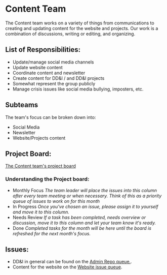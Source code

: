 # Content Team

The Content team works on a variety of things from communications to creating and updating content for the website and projects. Our work is a combination of discussions, writing or editing, and organizing.

## List of Responsibilities:
- Update/manage social media channels
- Update website content
- Coordinate content and newsletter
- Create content for DD&I / and DD&I projects
- Somewhat represent the group publicly
- Manage crisis issues like social media bullying, imposters, etc. 

## Subteams
The team's focus can be broken down into:
- Social Media
- Newsletter
- Website/Projects content

## Project Board:
[The Content team's project board ](https://github.com/orgs/drupaldiversity/projects/3 "The Content team's project board ")

### Understanding the Project board:
- Monthly Focus
*The team leader will place the issues into this column after every team meeting or when necessary. Think of this as a priority queue of issues to work on for this month*
- In Progress
*Once you've chosen an issue, please assign it to yourself and move it to this column.*
- Needs Review
*If a task has been completed, needs overview or discussion, move it to this column and let your team know it's ready.*
- Done
*Completed tasks for the month will be here until the board is refreshed for the next month's focus.*

## Issues:
- DD&I in general can be found on the [Admin Repo queue.](https://github.com/drupaldiversity/administration/issues?q=is%3Aopen+is%3Aissue+label%3A%22Team%3A+Content%22, "Admin Repo queue").
- Content for the website on the [Website issue queue](https://github.com/drupaldiversity/drupaldiversity.github.io/issues?q=is%3Aopen+is%3Aissue+label%3A%22Team%3A+Content%22, "Website issue queue").
